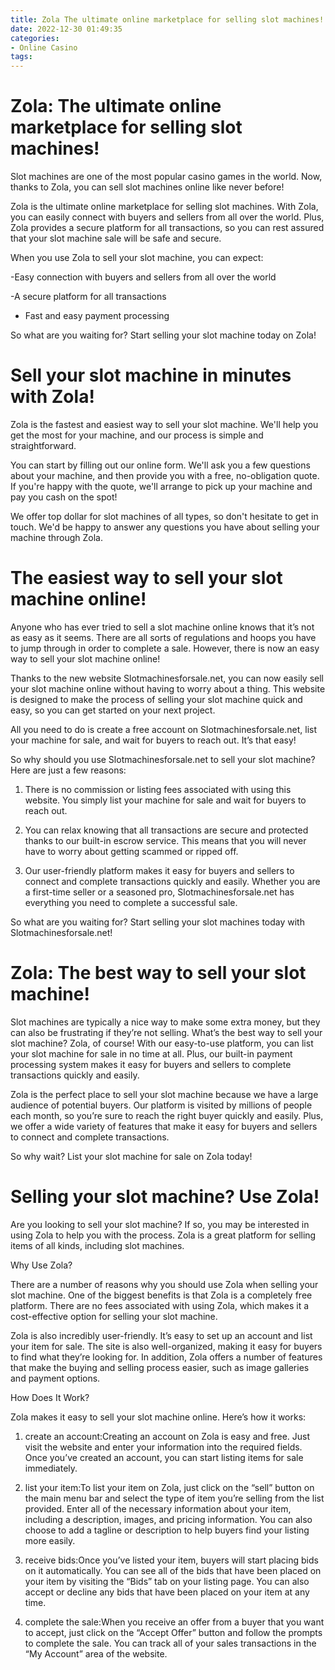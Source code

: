 ```yaml
---
title: Zola The ultimate online marketplace for selling slot machines!
date: 2022-12-30 01:49:35
categories:
- Online Casino
tags:
---
```



#  Zola: The ultimate online marketplace for selling slot machines!

Slot machines are one of the most popular casino games in the world. Now, thanks to Zola, you can sell slot machines online like never before!

Zola is the ultimate online marketplace for selling slot machines. With Zola, you can easily connect with buyers and sellers from all over the world. Plus, Zola provides a secure platform for all transactions, so you can rest assured that your slot machine sale will be safe and secure.

When you use Zola to sell your slot machine, you can expect:

-Easy connection with buyers and sellers from all over the world

-A secure platform for all transactions

- Fast and easy payment processing

So what are you waiting for? Start selling your slot machine today on Zola!

#  Sell your slot machine in minutes with Zola!

Zola is the fastest and easiest way to sell your slot machine. We'll help you get the most for your machine, and our process is simple and straightforward.

You can start by filling out our online form. We'll ask you a few questions about your machine, and then provide you with a free, no-obligation quote. If you're happy with the quote, we'll arrange to pick up your machine and pay you cash on the spot!

We offer top dollar for slot machines of all types, so don't hesitate to get in touch. We'd be happy to answer any questions you have about selling your machine through Zola.

#  The easiest way to sell your slot machine online!

Anyone who has ever tried to sell a slot machine online knows that it’s not as easy as it seems. There are all sorts of regulations and hoops you have to jump through in order to complete a sale. However, there is now an easy way to sell your slot machine online!

Thanks to the new website Slotmachinesforsale.net, you can now easily sell your slot machine online without having to worry about a thing. This website is designed to make the process of selling your slot machine quick and easy, so you can get started on your next project.

All you need to do is create a free account on Slotmachinesforsale.net, list your machine for sale, and wait for buyers to reach out. It’s that easy!

So why should you use Slotmachinesforsale.net to sell your slot machine? Here are just a few reasons:

1) There is no commission or listing fees associated with using this website. You simply list your machine for sale and wait for buyers to reach out.

2) You can relax knowing that all transactions are secure and protected thanks to our built-in escrow service. This means that you will never have to worry about getting scammed or ripped off.

3) Our user-friendly platform makes it easy for buyers and sellers to connect and complete transactions quickly and easily. Whether you are a first-time seller or a seasoned pro, Slotmachinesforsale.net has everything you need to complete a successful sale.

 So what are you waiting for? Start selling your slot machines today with Slotmachinesforsale.net!

#  Zola: The best way to sell your slot machine!

Slot machines are typically a nice way to make some extra money, but they can also be frustrating if they’re not selling. What’s the best way to sell your slot machine? Zola, of course! With our easy-to-use platform, you can list your slot machine for sale in no time at all. Plus, our built-in payment processing system makes it easy for buyers and sellers to complete transactions quickly and easily.

Zola is the perfect place to sell your slot machine because we have a large audience of potential buyers. Our platform is visited by millions of people each month, so you’re sure to reach the right buyer quickly and easily. Plus, we offer a wide variety of features that make it easy for buyers and sellers to connect and complete transactions.

So why wait? List your slot machine for sale on Zola today!

#  Selling your slot machine? Use Zola!

Are you looking to sell your slot machine? If so, you may be interested in using Zola to help you with the process. Zola is a great platform for selling items of all kinds, including slot machines.

Why Use Zola?

There are a number of reasons why you should use Zola when selling your slot machine. One of the biggest benefits is that Zola is a completely free platform. There are no fees associated with using Zola, which makes it a cost-effective option for selling your slot machine.

Zola is also incredibly user-friendly. It’s easy to set up an account and list your item for sale. The site is also well-organized, making it easy for buyers to find what they’re looking for. In addition, Zola offers a number of features that make the buying and selling process easier, such as image galleries and payment options.

How Does It Work?

Zola makes it easy to sell your slot machine online. Here’s how it works:

1. create an account:Creating an account on Zola is easy and free. Just visit the website and enter your information into the required fields. Once you’ve created an account, you can start listing items for sale immediately.

2. list your item:To list your item on Zola, just click on the “sell” button on the main menu bar and select the type of item you’re selling from the list provided. Enter all of the necessary information about your item, including a description, images, and pricing information. You can also choose to add a tagline or description to help buyers find your listing more easily.

3. receive bids:Once you’ve listed your item, buyers will start placing bids on it automatically. You can see all of the bids that have been placed on your item by visiting the “Bids” tab on your listing page. You can also accept or decline any bids that have been placed on your item at any time.

4. complete the sale:When you receive an offer from a buyer that you want to accept, just click on the “Accept Offer” button and follow the prompts to complete the sale. You can track all of your sales transactions in the “My Account” area of the website.